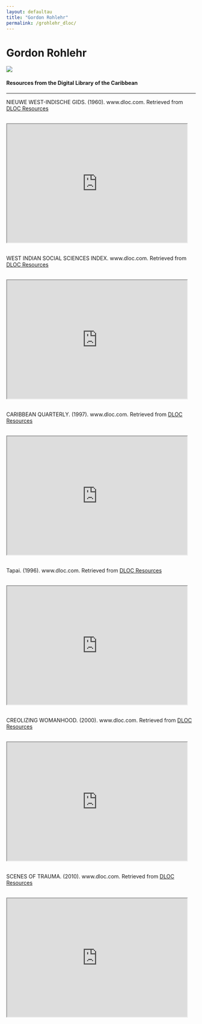 ```yaml
---
layout: defaultau
title: "Gordon Rohlehr"
permalink: /grohlehr_dloc/
---
```

<!-- partial:index.partial.html -->
<div class="content">
    <h1>Gordon Rohlehr</h1>
    <div class="quote">
        <div><img src="http://t3.gstatic.com/licensed-image?q=tbn:ANd9GcQ9EmSlEVMcvVCS-mGpDMRt3HdnmhcwAYM8Cv9zOSIY2ZVM5CptBUWsl-pgXPmokuft1-MDf6b2TNlXGPY" class="logo"></div>
    </div>
    <body>
    <h4>Resources from the Digital Library of the Caribbean</h4><hr>
    <div class="container-mt-5">
      <div class="row">
            <div class="col-md-6">
                <p>NIEUWE WEST-INDISCHE GIDS. (1960). www.dloc.com. Retrieved from <a href="https://www.dloc.com/UF00099461/00122/pdf" target="_blank">DLOC Resources</a></p><br>
                <iframe width="95%" height="315" src="https://www.dloc.com/UF00099461/00122/pdf"></iframe>
                <br>
                <br>
        </div>
      <div class="col-md-6">
            <p>WEST INDIAN SOCIAL SCIENCES INDEX. www.dloc.com. Retrieved from <a href="https://www.dloc.com/UF00072342/00001/images" target="_blank">DLOC Resources</a></p><br>
            <iframe width="95%" height="315" src="https://www.dloc.com/UF00072342/00001/images"></iframe>
            <br>
            <br>
        </div>
        </div>
    <div class="container-mt-5">
      <div class="row">
            <div class="col-md-6">
                <p>CARIBBEAN QUARTERLY. (1997). www.dloc.com. Retrieved from <a href="https://www.dloc.com/UF00099208/00061/images" target="_blank">DLOC Resources</a></p><br>
                <iframe width="95%" height="315" src="https://www.dloc.com/UF00099208/00061/images"></iframe>
                <br>
                <br>
        </div>
        <div class="col-md-6">
            <p>Tapai. (1996). www.dloc.com. Retrieved from <a href="https://www.dloc.com/UF00072147/00169/images" target="_blank">DLOC Resources</a></p><br>
            <iframe width="95%" height="315" src="https://www.dloc.com/UF00072147/00169/images"></iframe>
            <br>
            <br>
        </div>
        </div>
    <div class="container-mt-5">
      <div class="row">
            <div class="col-md-6">
                <p>CREOLIZING WOMANHOOD. (2000). www.dloc.com. Retrieved from <a href="https://www.dloc.com/AA00014530/00001/images" target="_blank">DLOC Resources</a></p><br>
                <iframe width="95%" height="315" src="https://www.dloc.com/AA00014530/00001/images"></iframe>
                <br>
                <br>
        </div>
      <div class="col-md-6">
            <p>SCENES OF TRAUMA. (2010). www.dloc.com. Retrieved from <a href="https://www.dloc.com/UFE0041623/00001/images" target="_blank">DLOC Resources</a></p><br>
            <iframe width="95%" height="315" src="https://www.dloc.com/UFE0041623/00001/images"></iframe>
            <br>
            <br>
        </div>
        </div>
    </body> 
          </div>
  <!-- partial -->
<script src='https://cdnjs.cloudflare.com/ajax/libs/jquery/3.1.1/jquery.min.js'></script><script  src="{{ site.baseurl }}/assets/js/authorscript.js"></script>
